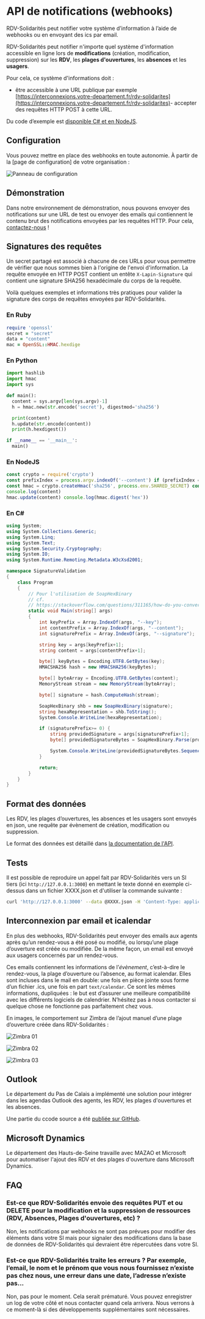 # API de notifications (webhooks)

RDV-Solidarités peut notifier votre système d’information à l’aide de webhooks ou en envoyant des ics par email.

RDV-Solidarités peut notifier n'importe quel système d'information accessible en ligne lors de **modifications** (création, modification, suppression) sur les **RDV**, les **plages d'ouvertures**, les **absences** et les **usagers**.

Pour cela, ce système d'informations doit :
- être accessible à une URL publique par exemple [https://interconnexions.votre-departement.fr/rdv-solidarites](https://interconnexions.votre-departement.fr/rdv-solidarites)
​- accepter des requêtes HTTP POST à cette URL.

Du code d’exemple est [disponible C# et en NodeJS](https://github.com/guillett/webhook).

## Configuration

Vous pouvez mettre en place des webhooks en toute autonomie. À partir de la [page de configuration] de votre organisation :

![Panneau de configuration](./config.png)


## Démonstration

Dans notre environnement de démonstration, nous pouvons envoyer des notifications sur une URL de test ou envoyer des emails qui contiennent le contenu brut des notifications envoyées par les requêtes HTTP. Pour cela, [contactez-nous](mailto:contact@rdv-solidarites.fr) !

## Signatures des requêtes

Un secret partagé est associé à chacune de ces URLs pour vous permettre de vérifier que nous sommes bien à l'origine de l'envoi d'information. La requête envoyée en HTTP POST contient un entête `X-Lapin-Signature` qui contient une signature SHA256 hexadécimale du corps de la requête. 

Voilà quelques exemples et informations très pratiques pour valider la signature des corps de requêtes envoyées par RDV-Solidarités.

### En Ruby

```ruby
require 'openssl'
secret = "secret"
data = "content"
mac = OpenSSL::HMAC.hexdige
```

### En Python

```python
import hashlib
import hmac
import sys

def main():
  content = sys.argv[len(sys.argv)-1]
  h = hmac.new(str.encode('secret'), digestmod='sha256')

  print(content)
  h.update(str.encode(content))
  print(h.hexdigest())

if __name__ == '__main__':
  main()
```

### En NodeJS

```js
const crypto = require('crypto')
const prefixIndex = process.argv.indexOf('--content') if (prefixIndex == -1 || process.argv.length <= prefixIndex + 1) { console.log('--content [content] are mandatory') process.exit(1) }
const hmac = crypto.createHmac('sha256', process.env.SHARED_SECRET) const content = process.argv[prefixIndex+1]
console.log(content)
hmac.update(content) console.log(hmac.digest('hex'))
```

### En C#

```c#
using System;
using System.Collections.Generic;
using System.Linq;
using System.Text;
using System.Security.Cryptography;
using System.IO;
using System.Runtime.Remoting.Metadata.W3cXsd2001;

namespace SignatureValidation
{
    class Program
    {
        // Pour l'utilisation de SoapHexBinary
        // cf.
        // https://stackoverflow.com/questions/311165/how-do-you-convert-a-byte-array-to-a-hexadecimal-string-and-vice-versa/2556329#2556329
        static void Main(string[] args)
        {
            int keyPrefix = Array.IndexOf(args, "--key");
            int contentPrefix = Array.IndexOf(args, "--content");
            int signaturePrefix = Array.IndexOf(args, "--signature");

            string key = args[keyPrefix+1];
            string content = args[contentPrefix+1];

            byte[] keyBytes = Encoding.UTF8.GetBytes(key);
            HMACSHA256 hash = new HMACSHA256(keyBytes);

            byte[] byteArray = Encoding.UTF8.GetBytes(content);
            MemoryStream stream = new MemoryStream(byteArray);

            byte[] signature = hash.ComputeHash(stream);

            SoapHexBinary shb = new SoapHexBinary(signature);
            string hexaRepresentation = shb.ToString();
            System.Console.WriteLine(hexaRepresentation);

            if (signaturePrefix>= 0) {
                string providedSignature = args[signaturePrefix+1];
                byte[] providedSignatureBytes = SoapHexBinary.Parse(providedSignature).Value;

                System.Console.WriteLine(providedSignatureBytes.SequenceEqual(signature));
            }

            return;
        }
    }
}
```

## Format des données

Les RDV, les plages d’ouvertures, les absences et les usagers sont envoyés en json, une requête par évènement de création, modification ou suppression.

Le format des données est détaillé dans [la documentation de l'API](https://www.rdv-solidarites.fr/api-docs/).

## Tests

Il est possible de reproduire un appel fait par RDV-Solidarités vers un SI tiers (ici `http://127.0.0.1:3000`) en mettant le texte donné en exemple ci-dessus dans un fichier XXXX.json et d'utiliser la commande suivante :

```sh
curl 'http://127.0.0.1:3000' --data @XXXX.json -H 'Content-Type: application/json; charset=utf-8'
```

## Interconnexion par email et icalendar

En plus des webhooks, RDV-Solidarités peut envoyer des emails aux agents après qu’un rendez-vous a été posé ou modifié, ou lorsqu’une plage d’ouverture est créée ou modifiée. De la même façon, un email est envoyé aux usagers concernés par un rendez-vous.

Ces emails contiennent les informations de l’_évènement_, c’est-à-dire le rendez-vous, la plage d’ouverture ou l’absence, au format icalendar. Elles sont incluses dans le mail en double: une fois en pièce jointe sous forme d’un fichier .ics, une fois en part `text/calendar`. Ce sont les mêmes informations, dupliquées : le but est d’assurer une meilleure compatibilité avec les différents logiciels de calendrier. N’hésitez pas à nous contacter si quelque chose ne fonctionne pas parfaitement chez vous.

En images, le comportement sur Zimbra de l’ajout manuel d’une plage d’ouverture créée dans RDV-Solidarités :

![Zimbra 01](./zimbra_01.png)

![Zimbra 02](./zimbra_02.png)

![Zimbra 03](./zimbra_03.png)

## Outlook

Le département du Pas de Calais a implémenté une solution pour intégrer dans les agendas Outlook des agents, les RDV, les plages d'ouvertures et les absences.

Une partie du ccode source a été [publiée sur GitHub](https://github.com/rdv-solidarites/Rdvs).

## Microsoft Dynamics

Le département des Hauts-de-Seine travaille avec MAZAO et Microsoft pour automatiser l'ajout des RDV et des plages d'ouverture dans Microsoft Dynamics.

## FAQ

### Est-ce que RDV-Solidarités envoie des requêtes PUT et ou DELETE pour la modification et la suppression de ressources (RDV, Absences, Plages d'ouvertures, etc) ?

Non, les notifications par webhooks ne sont pas prévues pour modifier des éléments dans votre SI mais pour signaler des modifications dans la base de données de RDV-Solidarités qui devraient être répercutées dans votre SI.

### Est-ce que RDV-Solidarités traite les erreurs ? Par exemple, l’email, le nom et le prénom que vous nous fournissez n’existe pas chez nous, une erreur dans une date, l’adresse n’existe pas…

Non, pas pour le moment. Cela serait prématuré. Vous pouvez enregistrer un log de votre côté et nous contacter quand cela arrivera. Nous verrons à ce moment-là si des développements supplémentaires sont nécessaires.



